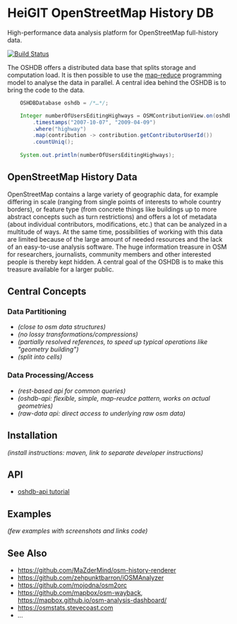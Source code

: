 HeiGIT OpenStreetMap History DB
===============================

High-performance data analysis platform for OpenStreetMap full-history data.

[![Build Status](http://jenkins.ohsome.org/buildStatus/icon?job=oshdb/master)](http://jenkins.ohsome.org/job/oshdb/job/master/)

The OSHDB offers a distributed data base that splits storage and computation load. It is then possible to use the [map-reduce](https://en.wikipedia.org/wiki/MapReduce) programming model to analyse the data in parallel. A central idea behind the OSHDB is to bring the code to the data.

```java
    OSHDBDatabase oshdb = /*…*/;

    Integer numberOfUsersEditingHighways = OSMContributionView.on(oshdb)
        .timestamps("2007-10-07", "2009-04-09")
        .where("highway")
        .map(contribution -> contribution.getContributorUserId())
        .countUniq();
        
    System.out.println(numberOfUsersEditingHighways);
```

OpenStreetMap History Data
--------------------------

OpenStreetMap contains a large variety of geographic data, for example differing in scale (ranging from single points of interests to whole country borders), or feature type (from concrete things like buildings up to more abstract concepts such as turn restrictions) and offers a lot of metadata (about individual contributors, modifications, etc.) that can be analyzed in a multitude of ways. At the same time, possibilities of working with this data are limited because of the large amount of needed resources and the lack of an easy-to-use analysis software. The huge information treasure in OSM for researchers, journalists, community members and other interested people is thereby kept hidden. A central goal of the OSHDB is to make this treasure available for a larger public.

Central Concepts
----------------

### Data Partitioning

* *(close to osm data structures)*
* *(no lossy transformations/compressions)*
* *(partially resolved references, to speed up typical operations like "geometry building")*
* *(split into cells)*

### Data Processing/Access

* *(rest-based api for common queries)*
* *(oshdb-api: flexible, simple, map-reudce pattern, works on actual geometries)*
* *(raw-data api: direct access to underlying raw osm data)*

Installation
------------

*(install instructions: maven, link to separate developer instructions)*

API
---

* [oshdb-api tutorial](documentation/oshdb-api-tutorial/README.md)

Examples
--------

*(few examples with screenshots and links code)*

See Also
--------

* https://github.com/MaZderMind/osm-history-renderer
* https://github.com/zehpunktbarron/iOSMAnalyzer
* https://github.com/mojodna/osm2orc
* https://github.com/mapbox/osm-wayback, https://mapbox.github.io/osm-analysis-dashboard/
* https://osmstats.stevecoast.com
* *…*


